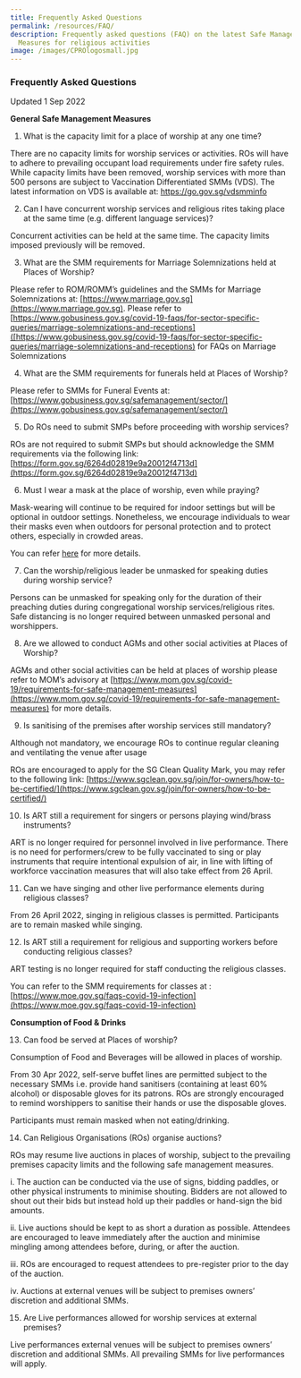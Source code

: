 ```yaml
---
title: Frequently Asked Questions
permalink: /resources/FAQ/
description: Frequently asked questions (FAQ) on the latest Safe Management
  Measures for religious activities
image: /images/CPROlogosmall.jpg
---
```

### Frequently Asked Questions 
Updated 1 Sep 2022

**General Safe Management Measures**

1) What is the capacity limit for a place of worship at any one time?

There are no capacity limits for worship services or activities. ROs will have to adhere to prevailing occupant load requirements under fire safety rules. While capacity limits have been removed, worship services with more than 500 persons are subject to Vaccination Differentiated SMMs (VDS). The latest information on VDS is available at: https://go.gov.sg/vdsmminfo

2) Can I have concurrent worship services and religious rites taking place at the same time (e.g. different language services)?

Concurrent activities can be held at the same time. The capacity limits imposed previously will be removed.

3) What are the SMM requirements for Marriage Solemnizations held at Places of Worship?

Please refer to ROM/ROMM’s guidelines and the SMMs for Marriage Solemnizations at: [https://www.marriage.gov.sg](https://www.marriage.gov.sg). Please refer to [https://www.gobusiness.gov.sg/covid-19-faqs/for-sector-specific-queries/marriage-solemnizations-and-receptions]([https://www.gobusiness.gov.sg/covid-19-faqs/for-sector-specific-queries/marriage-solemnizations-and-receptions) for FAQs on Marriage Solemnizations 


4) What are the SMM requirements for funerals held at Places of Worship?

Please refer to SMMs for Funeral Events at: [https://www.gobusiness.gov.sg/safemanagement/sector/](https://www.gobusiness.gov.sg/safemanagement/sector/)

5) Do ROs need to submit SMPs before proceeding with worship services?

ROs are not required to submit SMPs but should acknowledge the SMM requirements via the following link: [https://form.gov.sg/6264d02819e9a20012f4713d](https://form.gov.sg/6264d02819e9a20012f4713d)

6) Must I wear a mask at the place of worship, even while praying?

Mask-wearing will continue to be required for indoor settings but will be optional in outdoor settings. Nonetheless, we encourage individuals to wear their masks even when outdoors for personal protection and to protect others, especially in crowded areas.

You can refer [here](https://www.moh.gov.sg/covid-19/general/faqs---masks-and-personal-protective-equipment-(ppe)#:~:text=a%20work%20cubicle%3F-,A%3A,her%20mask%20in%20the%20room) for more details.

7) Can the worship/religious leader be unmasked for speaking duties during worship service?

Persons can be unmasked for speaking only for the duration of their preaching duties during congregational worship services/religious rites. Safe distancing is no longer required between unmasked personal and worshippers.

8) Are we allowed to conduct AGMs and other social activities at Places of Worship?

AGMs and other social activities can be held at places of worship please refer to MOM’s advisory at [https://www.mom.gov.sg/covid-19/requirements-for-safe-management-measures](https://www.mom.gov.sg/covid-19/requirements-for-safe-management-measures) for more details.

9) Is sanitising of the premises after worship services still mandatory?

Although not mandatory, we encourage ROs to continue regular cleaning and ventilating the venue after usage

ROs are encouraged to apply for the SG Clean Quality Mark, you may refer to the following link: [https://www.sgclean.gov.sg/join/for-owners/how-to-be-certified/](https://www.sgclean.gov.sg/join/for-owners/how-to-be-certified/)

10) Is ART still a requirement for singers or persons playing wind/brass instruments?

ART is no longer required for personnel involved in live performance. There is no need for performers/crew to be fully vaccinated to sing or play instruments that require intentional expulsion of air, in line with lifting of workforce vaccination measures that will also take effect from 26 April.

11) Can we have singing and other live performance elements during religious classes?

From 26 April 2022, singing in religious classes is permitted. Participants are to remain masked while singing.

12) Is ART still a requirement for religious and supporting workers before conducting religious classes? 

ART testing is no longer required for staff conducting the religious classes. 

You can refer to the SMM requirements for classes at : [https://www.moe.gov.sg/faqs-covid-19-infection](https://www.moe.gov.sg/faqs-covid-19-infection)

**Consumption of Food & Drinks**

13) Can food be served at Places of worship?

Consumption of Food and Beverages will be allowed in places of worship. 

From 30 Apr 2022, self-serve buffet lines are permitted subject to the necessary SMMs i.e. provide hand sanitisers (containing at least 60% alcohol) or disposable gloves for its patrons. ROs are strongly encouraged to remind worshippers to sanitise their hands or use the disposable gloves. 

Participants must remain masked when not eating/drinking.

14) Can Religious Organisations (ROs) organise auctions?

ROs may resume live auctions in places of worship, subject to the prevailing premises capacity limits and the following safe management measures. 

i.	The auction can be conducted via the use of signs, bidding paddles, or other physical instruments to minimise shouting. Bidders are not allowed to shout out their bids but instead hold up their paddles or hand-sign the bid amounts.

ii.	Live auctions should be kept to as short a duration as possible. Attendees are encouraged to leave immediately after the auction and minimise mingling among attendees before, during, or after the auction.

iii.	ROs are encouraged to request attendees to pre-register prior to the day of the auction.

iv.	Auctions at external venues will be subject to premises owners’ discretion and additional SMMs.

15) Are Live performances allowed for worship services at external premises?

Live performances external venues will be subject to premises owners’ discretion and additional SMMs. All prevailing SMMs for live performances will apply.